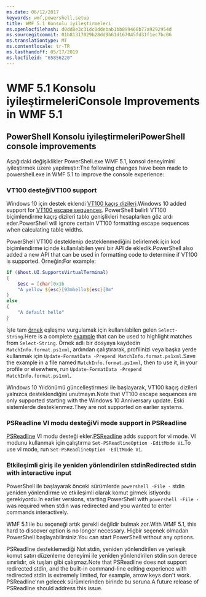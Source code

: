 ```yaml
---
ms.date: 06/12/2017
keywords: wmf,powershell,setup
title: WMF 5.1 Konsolu iyileştirmeleri
ms.openlocfilehash: d0dd8e3c31dc0ddebab1bb899468b77a9292954d
ms.sourcegitcommit: 01b81317029b28dd9b61d167045fd31f1ec7bc06
ms.translationtype: MT
ms.contentlocale: tr-TR
ms.lasthandoff: 05/17/2019
ms.locfileid: "65856220"
---
```

# <a name="console-improvements-in-wmf-51"></a><span data-ttu-id="7313a-103">WMF 5.1 Konsolu iyileştirmeleri</span><span class="sxs-lookup"><span data-stu-id="7313a-103">Console Improvements in WMF 5.1</span></span>

## <a name="powershell-console-improvements"></a><span data-ttu-id="7313a-104">PowerShell Konsolu iyileştirmeleri</span><span class="sxs-lookup"><span data-stu-id="7313a-104">PowerShell console improvements</span></span>

<span data-ttu-id="7313a-105">Aşağıdaki değişiklikler PowerShell.exe WMF 5.1, konsol deneyimini iyileştirmek üzere yapılmıştır:</span><span class="sxs-lookup"><span data-stu-id="7313a-105">The following changes have been made to powershell.exe in WMF 5.1 to improve the console experience:</span></span>

### <a name="vt100-support"></a><span data-ttu-id="7313a-106">VT100 desteği</span><span class="sxs-lookup"><span data-stu-id="7313a-106">VT100 support</span></span>

<span data-ttu-id="7313a-107">Windows 10 için destek eklendi [VT100 kaçış dizileri](/windows/console/console-virtual-terminal-sequences).</span><span class="sxs-lookup"><span data-stu-id="7313a-107">Windows 10 added support for [VT100 escape sequences](/windows/console/console-virtual-terminal-sequences).</span></span>
<span data-ttu-id="7313a-108">PowerShell belirli VT100 biçimlendirme kaçış dizileri tablo genişlikleri hesaplarken göz ardı eder.</span><span class="sxs-lookup"><span data-stu-id="7313a-108">PowerShell will ignore certain VT100 formatting escape sequences when calculating table widths.</span></span>

<span data-ttu-id="7313a-109">PowerShell VT100 desteklenip desteklenmediğini belirlemek için kod biçimlendirme içinde kullanılabilen yeni bir API de ekledik.</span><span class="sxs-lookup"><span data-stu-id="7313a-109">PowerShell also added a new API that can be used in formatting code to determine if VT100 is supported.</span></span> <span data-ttu-id="7313a-110">Örneğin:</span><span class="sxs-lookup"><span data-stu-id="7313a-110">For example:</span></span>

```powershell
if ($host.UI.SupportsVirtualTerminal)
{
    $esc = [char]0x1b
    "A yellow ${esc}[93mhello${esc}[0m"
}
else
{
    "A default hello"
}
```

<span data-ttu-id="7313a-111">İşte tam [örnek](https://gist.github.com/lzybkr/dcb973dccd54900b67783c48083c28f7) eşleşme vurgulamak için kullanılabilen gelen `Select-String`.</span><span class="sxs-lookup"><span data-stu-id="7313a-111">Here is a complete [example](https://gist.github.com/lzybkr/dcb973dccd54900b67783c48083c28f7) that can be used to highlight matches from `Select-String`.</span></span> <span data-ttu-id="7313a-112">Örnek adlı bir dosyaya kaydedin `MatchInfo.format.ps1xml`, ardından çalıştırarak, profilinizi veya başka yerde kullanmak için `Update-FormatData -Prepend MatchInfo.format.ps1xml`.</span><span class="sxs-lookup"><span data-stu-id="7313a-112">Save the example in a file named `MatchInfo.format.ps1xml`, then to use it, in your profile or elsewhere, run `Update-FormatData -Prepend MatchInfo.format.ps1xml`.</span></span>

<span data-ttu-id="7313a-113">Windows 10 Yıldönümü güncelleştirmesi ile başlayarak, VT100 kaçış dizileri yalnızca desteklendiğini unutmayın.</span><span class="sxs-lookup"><span data-stu-id="7313a-113">Note that VT100 escape sequences are only supported starting with the Windows 10 Anniversary update.</span></span>
<span data-ttu-id="7313a-114">Eski sistemlerde desteklenmez.</span><span class="sxs-lookup"><span data-stu-id="7313a-114">They are not supported on earlier systems.</span></span>

### <a name="vi-mode-support-in-psreadline"></a><span data-ttu-id="7313a-115">PSReadline VI modu desteği</span><span class="sxs-lookup"><span data-stu-id="7313a-115">Vi mode support in PSReadline</span></span>

<span data-ttu-id="7313a-116">[PSReadline](https://github.com/PowerShell/PSReadLine) VI modu desteği ekler.</span><span class="sxs-lookup"><span data-stu-id="7313a-116">[PSReadline](https://github.com/PowerShell/PSReadLine) adds support for vi mode.</span></span> <span data-ttu-id="7313a-117">VI modunu kullanmak için çalıştırma `Set-PSReadlineOption -EditMode Vi`.</span><span class="sxs-lookup"><span data-stu-id="7313a-117">To use vi mode, run `Set-PSReadlineOption -EditMode Vi`.</span></span>

### <a name="redirected-stdin-with-interactive-input"></a><span data-ttu-id="7313a-118">Etkileşimli giriş ile yeniden yönlendirilen stdin</span><span class="sxs-lookup"><span data-stu-id="7313a-118">Redirected stdin with interactive input</span></span>

<span data-ttu-id="7313a-119">PowerShell ile başlayarak önceki sürümlerde `powershell -File -` stdin yeniden yönlendirme ve etkileşimli olarak komut girmek istiyordu gerekiyordu.</span><span class="sxs-lookup"><span data-stu-id="7313a-119">In earlier versions, starting PowerShell with `powershell -File -` was required when stdin was redirected and you wanted to enter commands interactively.</span></span>

<span data-ttu-id="7313a-120">WMF 5.1 ile bu seçeneği artık gerekli değildir bulmak zor.</span><span class="sxs-lookup"><span data-stu-id="7313a-120">With WMF 5.1, this hard to discover option is no longer necessary.</span></span> <span data-ttu-id="7313a-121">Hiçbir seçenek olmadan PowerShell başlayabilirsiniz.</span><span class="sxs-lookup"><span data-stu-id="7313a-121">You can start PowerShell without any options.</span></span>

<span data-ttu-id="7313a-122">PSReadline desteklemediği Not stdin, yeniden yönlendirilen ve yerleşik komut satırı düzenleme deneyimi ile yeniden yönlendirilen stdin son derece sınırlıdır, ok tuşları gibi çalışmaz.</span><span class="sxs-lookup"><span data-stu-id="7313a-122">Note that PSReadline does not support redirected stdin, and the built-in command-line editing experience with redirected stdin is extremely limited, for example, arrow keys don't work.</span></span> <span data-ttu-id="7313a-123">PSReadline'nın gelecek sürümlerinden birinde bu soruna.</span><span class="sxs-lookup"><span data-stu-id="7313a-123">A future release of PSReadline should address this issue.</span></span>
